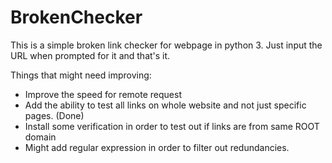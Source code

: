 # BrokenChecker

This is a simple broken link checker for webpage in python 3. 
Just input the URL when prompted for it and that's it.

Things that might need improving:
* Improve the speed for remote request
* Add the ability to test all links on whole website and not just specific pages. (Done)
* Install some verification in order to test out if links are from same ROOT domain
* Might add regular expression in order to filter out redundancies.
